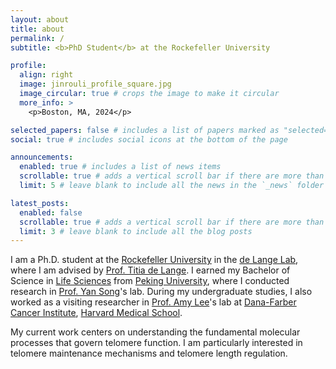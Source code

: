 ```yaml
---
layout: about
title: about
permalink: /
subtitle: <b>PhD Student</b> at the Rockefeller University

profile:
  align: right
  image: jinrouli_profile_square.jpg
  image_circular: true # crops the image to make it circular
  more_info: >
    <p>Boston, MA, 2024</p>

selected_papers: false # includes a list of papers marked as "selected={true}"
social: true # includes social icons at the bottom of the page

announcements:
  enabled: true # includes a list of news items
  scrollable: true # adds a vertical scroll bar if there are more than 3 news items
  limit: 5 # leave blank to include all the news in the `_news` folder

latest_posts:
  enabled: false
  scrollable: true # adds a vertical scroll bar if there are more than 3 new posts items
  limit: 3 # leave blank to include all the blog posts
---
```


I am a Ph.D. student at the [Rockefeller University](https://www.rockefeller.edu/) in the [de Lange Lab](https://delangelab.org/), where I am advised by [Prof. Titia de Lange](https://www.rockefeller.edu/our-scientists/heads-of-laboratories/871-titia-de-lange/). I earned my Bachelor of Science in [Life Sciences](https://www.bio.pku.edu.cn/en/index/index.html) from [Peking University](https://english.pku.edu.cn/), where I conducted research in [Prof. Yan Song](https://www.yansonglab.org/)'s lab. During my undergraduate studies, I also worked as a visiting researcher in [Prof. Amy Lee](https://leelab.hms.harvard.edu/)'s lab at [Dana-Farber Cancer Institute](https://www.dana-farber.org/), [Harvard Medical School](https://hms.harvard.edu/). 

My current work centers on understanding the fundamental molecular processes that govern telomere function. I am particularly interested in telomere maintenance mechanisms and telomere length regulation. 

<!-- Write your biography here. Tell the world about yourself. Link to your favorite [subreddit](http://reddit.com). You can put a picture in, too. The code is already in, just name your picture `prof_pic.jpg` and put it in the `img/` folder.

Put your address / P.O. box / other info right below your picture. You can also disable any of these elements by editing `profile` property of the YAML header of your `_pages/about.md`. Edit `_bibliography/papers.bib` and Jekyll will render your [publications page](/al-folio/publications/) automatically.

Link to your social media connections, too. This theme is set up to use [Font Awesome icons](https://fontawesome.com/) and [Academicons](https://jpswalsh.github.io/academicons/), like the ones below. Add your Facebook, Twitter, LinkedIn, Google Scholar, or just disable all of them. -->
